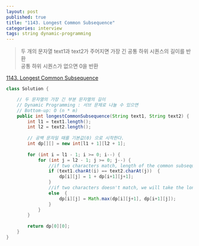 ```yaml
---
layout: post
published: true
title: "1143. Longest Common Subsequence"
categories: interview
tags: string dynamic-programming
---
```


> 두 개의 문자열 text1과 text2가 주어지면 가장 긴 공통 하위 시퀀스의 길이를 반환   
> 공통 하위 시퀀스가 ​​없으면 0을 반환

[1143. Longest Common Subsequence](https://leetcode.com/problems/longest-common-subsequence/)

```java
class Solution {

    // 두 문자열의 가장 긴 부분 문자열의 길이
    // Dynamic Programming : 서브 문제로 나눌 수 있으면 
    // Bottom-up: O (n * m)
    public int longestCommonSubsequence(String text1, String text2) {
        int l1 = text1.length();
        int l2 = text2.length();
        
        // 공백 문자일 때를 기본값(0) 으로 시작한다.
        int dp[][] = new int[l1 + 1][l2 + 1];
		
        for (int i = l1 - 1; i >= 0; i--) {
            for (int j = l2 - 1; j >= 0; j--) {
                //if two characters match, length of the common subsequence would be 1 plus the length of the common subsequence till the 0 indexes
                if (text1.charAt(i) == text2.charAt(j))  {
                    dp[i][j] = 1 + dp[i+1][j+1];
                } 
                //if two characters doesn't match, we will take the longer by either skipping i or j indexes
                else  { 
                    dp[i][j] = Math.max(dp[i][j+1], dp[i+1][j]);
                }
            }
        }
        
        return dp[0][0];
    }
}
```
